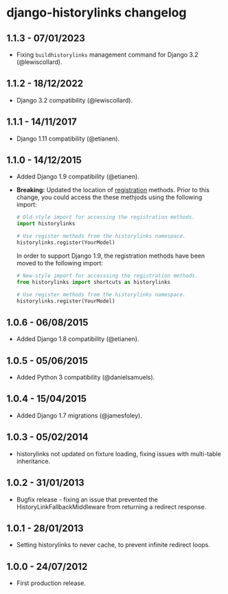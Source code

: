 django-historylinks changelog
=============================

1.1.3 - 07/01/2023
------------------

* Fixing `buildhistorylinks` management command for Django 3.2 (@lewiscollard).


1.1.2 - 18/12/2022
------------------

* Django 3.2 compatibility (@lewiscollard).


1.1.1 - 14/11/2017
------------------

* Django 1.11 compatibility (@etianen).


1.1.0 - 14/12/2015
------------------

* Added Django 1.9 compatibility (@etianen).
* **Breaking:** Updated the location of [registration](https://github.com/etianen/django-historylinks/wiki/Registering-models) methods.
    Prior to this change, you could access the these methjods using the following import:

    ```py
    # Old-style import for accessing the registration methods.
    import historylinks

    # Use register methods from the historylinks namespace.
    historylinks.register(YourModel)
    ```

    In order to support Django 1.9, the registration
    methods have been moved to the following import:

    ```py
    # New-style import for accesssing the registration methods.
    from historylinks import shortcuts as historylinks

    # Use register methods from the historylinks namespace.
    historylinks.register(YourModel)
    ```


1.0.6 - 06/08/2015
------------------

* Added Django 1.8 compatibility (@etianen).


1.0.5 - 05/06/2015
------------------

* Added Python 3 compatibility (@danielsamuels).


1.0.4 - 15/04/2015
------------------

* Added Django 1.7 migrations (@jamesfoley).


1.0.3 - 05/02/2014
------------------

* historylinks not updated on fixture loading, fixing issues with multi-table inheritance.


1.0.2 - 31/01/2013
------------------

* Bugfix release - fixing an issue that prevented the HistoryLinkFallbackMiddleware from returning a redirect response.


1.0.1 - 28/01/2013
------------------

* Setting historylinks to never cache, to prevent infinite redirect loops.


1.0.0 - 24/07/2012
------------------

* First production release.

